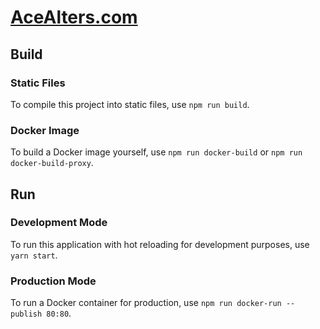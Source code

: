 # [AceAlters.com](https://acealters.com/)

## Build

### Static Files
To compile this project into static files, use `npm run build`.

### Docker Image
To build a Docker image yourself, use `npm run docker-build` or `npm run docker-build-proxy`.

## Run

### Development Mode
To run this application with hot reloading for development purposes, use `yarn start`.

### Production Mode
To run a Docker container for production, use `npm run docker-run --publish 80:80`.

